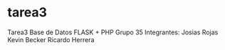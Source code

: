 # tarea3
Tarea3 Base de Datos FLASK + PHP
Grupo 35
Integrantes:
  Josias Rojas
  Kevin Becker
  Ricardo Herrera
